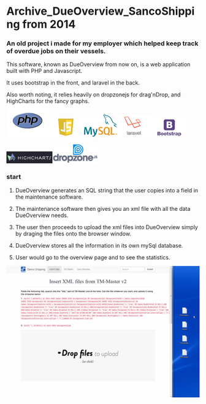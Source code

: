 # Archive_DueOverview_SancoShipping from 2014
### An old project i made for my employer which helped keep track of overdue jobs on their vessels.

This software, known as DueOverview from now on, is a web application built with PHP and Javascript.

It uses bootstrap in the front, and laravel in the back. 

Also worth noting, it relies heavily on dropzonejs for drag'nDrop, and HighCharts for the fancy graphs.<br>
<img src="readme/php-logo.png" width="110px"><img src="readme/javascript-logo.png" width="90px"><img src="readme/logo-mysql.png" width="90px"><img src="readme/laravel-logo.png" width="90px"><img src="readme/bootstrap-logo.gif" width="90px">

<img src="readme/highcharts-logo.png" width="120px"><img src="readme/dropzone-logo.jpg" width="120px">


### start
1. DueOverview generates an SQL string that the user copies into a field in the maintenance software.

2. The maintenance software then gives you an xml file with all the data DueOverview needs.

3. The user then proceeds to upload the xml files into DueOverview simply by draging the files onto the browser window.

4. DueOverview stores all the information in its own mySql database.

5. User would go to the overview page and to see the statistics. 

![alt tag](readme/6cbb3bd0-e564-4458-8cbc-f8c53afb7ec4.gif)
